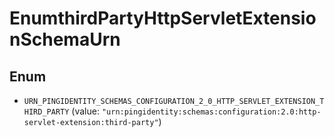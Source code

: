 

# EnumthirdPartyHttpServletExtensionSchemaUrn

## Enum


* `URN_PINGIDENTITY_SCHEMAS_CONFIGURATION_2_0_HTTP_SERVLET_EXTENSION_THIRD_PARTY` (value: `"urn:pingidentity:schemas:configuration:2.0:http-servlet-extension:third-party"`)



